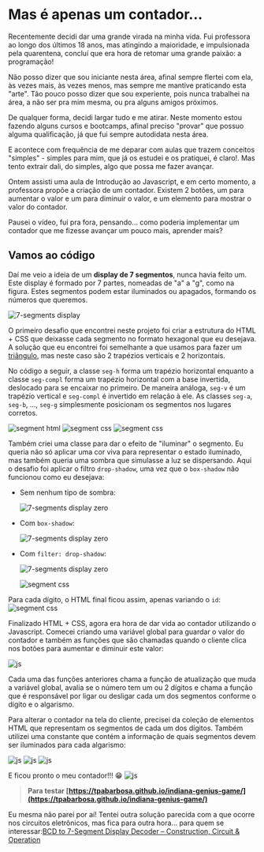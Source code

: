 # Mas é apenas um contador...

Recentemente decidi dar uma grande virada na minha vida. Fui professora ao longo dos últimos 18 anos, mas atingindo a maioridade, e impulsionada pela quarentena, concluí que era hora de retomar uma grande paixão: a programação!

Não posso dizer que sou iniciante nesta área, afinal sempre flertei com ela, às vezes mais, às vezes menos, mas sempre me mantive praticando esta "arte". Tão pouco posso dizer que sou experiente, pois nunca trabalhei na área, a não ser pra mim mesma, ou pra alguns amigos próximos.

De qualquer forma, decidi largar tudo e me atirar. Neste momento estou fazendo alguns cursos e bootcamps, afinal preciso "provar" que possuo alguma qualificação, já que fui sempre autodidata nesta área.

E acontece com frequência de me deparar com aulas que trazem conceitos "simples" - simples para mim, que já os estudei e os pratiquei, é claro!. Mas tento extrair dali, do simples, algo que possa me fazer avançar.

Ontem assisti uma aula de Introdução ao Javascript, e em certo momento, a professora propõe a criação de um contador. Existem 2 botões, um para aumentar o valor e um para diminuir o valor, e um elemento para mostrar o valor do contador.

Pausei o vídeo, fui pra fora, pensando... como poderia implementar um contador que me fizesse avançar um pouco mais, aprender mais?

## Vamos ao código

Daí me veio a ideia de um **display de 7 segmentos**, nunca havia feito um. Este display é formado por 7 partes, nomeadas de "a" a "g", como na figura. Estes segmentos podem estar iluminados ou apagados, formando os números que queremos.

![7-segments display](docs/mic0434_0003.png?raw=true)

O primeiro desafio que encontrei neste projeto foi criar a estrutura do HTML + CSS que deixasse cada segmento no formato hexagonal que eu desejava. A solução que eu encontrei foi semelhante a que usamos para fazer um [triângulo](https://medium.com/horadecodar/como-fazer-um-tri%C3%A2ngulo-com-css-8621d57f4d35), mas neste caso são 2 trapézios verticais e 2 horizontais.

No código a seguir, a classe `seg-h` forma um trapézio horizontal enquanto a classe `seg-compl` forma um trapézio horizontal com a base invertida, deslocado para se encaixar no primeiro. De maneira análoga, `seg-v` é um trapézio vertical e `seg-compl` é invertido em relação à ele. As classes `seg-a`, `seg-b`, ..., `seg-g` simplesmente posicionam os segmentos nos lugares corretos.

![segment html](docs/segment_html.png?raw=true)
![segment css](docs/segment_css.png?raw=true)
![segment css](docs/segment_css_position.png?raw=true)

Também criei uma classe para dar o efeito de "iluminar" o segmento. Eu queria não só aplicar uma cor viva para representar o estado iluminado, mas também queria uma sombra que simulasse a luz se dispersando. Aqui o desafio foi aplicar o filtro `drop-shadow`, uma vez que o `box-shadow` não funcionou como eu desejava:

- Sem nenhum tipo de sombra:

  ![7-segments display zero](docs/zero_without_shadow.png?raw=true)

- Com `box-shadow`:

  ![7-segments display zero](docs/zero_with_box_shadow.png?raw=true)

- Com `filter: drop-shadow`:

  ![7-segments display zero](docs/zero.png?raw=true)

  ![segment css](docs/segment_css_on.png?raw=true)

Para cada dígito, o HTML final ficou assim, apenas variando o `id`:
![segment css](docs/digit_html.png?raw=true)

Finalizado HTML + CSS, agora era hora de dar vida ao contador utilizando o Javascript. Comecei criando uma variável global para guardar o valor do contador e também as funções que são chamadas quando o cliente clica nos botões para aumentar e diminuir este valor:

![js](docs/buttons_js.png?raw=true)

Cada uma das funções anteriores chama a função de atualização que muda a variável global, avalia se o número tem um ou 2 dígitos e chama a função que é responsável por ligar ou desligar cada um dos segmentos conforme o dígito e o algarismo.

Para alterar o contador na tela do cliente, precisei da coleção de elementos HTML que representam os segmentos de cada um dos dígitos. Também utilizei uma constante que contém a informação de quais segmentos devem ser iluminados para cada algarismo:

![js](docs/update_js.png?raw=true)
![js](docs/digit_js.png?raw=true)
![js](docs/constant_js.png?raw=true)

E ficou pronto o meu contador!!! 😁
![js](docs/counter.gif?raw=true)

> **Para testar [https://tpabarbosa.github.io/indiana-genius-game/](https://tpabarbosa.github.io/indiana-genius-game/)**

Eu mesma não parei por aí! Tentei outra solução parecida com a que ocorre nos circuitos eletrônicos, mas fica para outra hora... para quem se interessar:[BCD to 7-Segment Display Decoder – Construction, Circuit & Operation](https://www.electricaltechnology.org/2018/05/bcd-to-7-segment-display-decoder.html)
